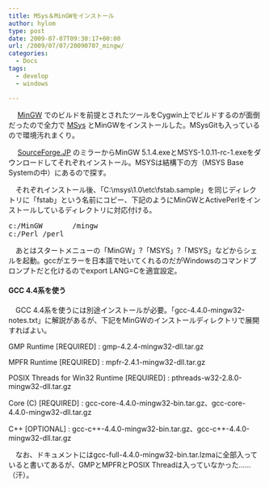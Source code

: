 ```yaml
---
title: MSys＆MinGWをインストール
author: hylom
type: post
date: 2009-07-07T09:30:17+00:00
url: /2009/07/07/20090707_mingw/
categories:
  - Docs
tags:
  - develop
  - windows

---
```

　   [MinGW][1] でのビルドを前提とされたツールをCygwin上でビルドするのが面倒だったので全力で   [MSys][2] とMinGWをインストールした。MSysGitも入っているので環境汚れまくり。

　   [SourceForge.JP][3] のミラーからMinGW 5.1.4.exeとMSYS-1.0.11-rc-1.exeをダウンロードしてそれぞれインストール。MSYSは結構下の方（MSYS Base Systemの中）にあるので探す。

　それぞれインストール後、「C:\msys\1.0\etc\fstab.sample」を同じディレクトリに「fstab」という名前にコピー、下記のようにMinGWとActivePerlをインストールしているディレクトリに対応付ける。

<pre>c:/MinGW		/mingw
c:/Perl	/perl
</pre>

　あとはスタートメニューの「MinGW」?「MSYS」?「MSYS」などからシェルを起動。gccがエラーを日本語で吐いてくれるのだがWindowsのコマンドプロンプトだと化けるのでexport LANG=Cを適宜設定。

#### GCC 4.4系を使う

　GCC 4.4系を使うには別途インストールが必要。「gcc-4.4.0-mingw32-notes.txt」に解説があるが、下記をMinGWのインストールディレクトリで展開すればよい。 

GMP Runtime [REQUIRED] 
:   gmp-4.2.4-mingw32-dll.tar.gz 

MPFR Runtime [REQUIRED] 
:   mpfr-2.4.1-mingw32-dll.tar.gz 

POSIX Threads for Win32 Runtime [REQUIRED] 
:   pthreads-w32-2.8.0-mingw32-dll.tar.gz 

Core (C) [REQUIRED] 
:   gcc-core-4.4.0-mingw32-bin.tar.gz、gcc-core-4.4.0-mingw32-dll.tar.gz 

C++ [OPTIONAL] 
:   gcc-c++-4.4.0-mingw32-bin.tar.gz、gcc-c++-4.4.0-mingw32-dll.tar.gz 

　なお、ドキュメントにはgcc-full-4.4.0-mingw32-bin.tar.lzmaに全部入っていると書いてあるが、GMPとMPFRとPOSIX Threadは入っていなかった……（汗）。

 [1]: http://www.mingw.org/
 [2]: http://www.mingw.org/wiki/MSYS
 [3]: http://sourceforge.jp/projects/mingw/releases/
